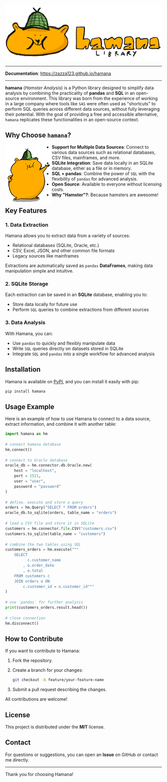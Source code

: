 <p align="center">
    <a href="https://zazza123.github.io/hamana">
        <img src="https://raw.githubusercontent.com/zazza123/hamana/main/docs/config/images/hamana-home.png" alt="hamana" width="600px" class="readme">
    </a>
</p>

---

<p class="readme">
    <b>Documentation</b>: <a href="https://zazza123.github.io/hamana">https://zazza123.github.io/hamana</a>
</p>
<hr class="readme">

**hamana** (*Hamster Analysis*) is a Python library designed to simplify data analysis by combining the practicality of **pandas** and **SQL** in an open-source environment. This library was born from the experience of working in a large company where tools like `SAS` were often used as "shortcuts" to perform SQL queries across different data sources, without fully leveraging their potential. With the goal of providing a free and accessible alternative, `hamana` replicates these functionalities in an open-source context.

## Why Choose `hamana`?

<img align="left" width="150" alt="Hamana Explain" src="config/images/hamana-explain.png">

- **Support for Multiple Data Sources**: Connect to various data sources such as relational databases, CSV files, mainframes, and more.
- **SQLite Integration**: Save data locally in an SQLite database, either as a file or in memory.
- **SQL + pandas**: Combine the power of `SQL` with the flexibility of `pandas` for advanced analysis.
- **Open Source**: Available to everyone without licensing costs.
- **Why "Hamster"?**: Because hamsters are awesome!

## Key Features

### 1. Data Extraction

Hamana allows you to extract data from a variety of sources:

- Relational databases (SQLite, Oracle, etc.)
- CSV, Excel, JSON, and other common file formats
- Legacy sources like mainframes

Extractions are automatically saved as `pandas` **DataFrames**, making data manipulation simple and intuitive.

### 2. SQLite Storage

Each extraction can be saved in an **SQLite** database, enabling you to:

- Store data locally for future use
- Perform `SQL` queries to combine extractions from different sources

### 3. Data Analysis

With Hamana, you can:

- Use `pandas` to quickly and flexibly manipulate data
- Write `SQL` queries directly on datasets stored in SQLite
- Integrate `SQL` and `pandas` into a single workflow for advanced analysis

## Installation

Hamana is available on [PyPI](https://pypi.org/project/hamana/), and you can install it easily with pip:

```bash
pip install hamana
```

## Usage Example

Here is an example of how to use Hamana to connect to a data source, extract information, and combine it with another table:

```python
import hamana as hm

# connect hamana database
hm.connect()

# connect to Oracle database
oracle_db = hm.connector.db.Oracle.new(
    host = "localhost",
    port = 1521,
    user = "user",
    password = "password"
)

# define, execute and store a query
orders = hm.Query("SELECT * FROM orders")
oracle_db.to_sqlite(orders, table_name = "orders")

# load a CSV file and store it in SQLite
customers = hm.connector.file.CSV("customers.csv")
customers.to_sqlite(table_name = "customers")

# combine the two tables using SQL
customers_orders = hm.execute("""
    SELECT
          c.customer_name
        , o.order_date
        , o.total
    FROM customers c
    JOIN orders o ON
        c.customer_id = o.customer_id"""
)

# use `pandas` for further analysis
print(customers_orders.result.head())

# close connection
hm.disconnect()
```

## How to Contribute

If you want to contribute to Hamana:

1. Fork the repository.
2. Create a branch for your changes:

    ```bash
    git checkout -b feature/your-feature-name
    ```

3. Submit a pull request describing the changes.

All contributions are welcome!

## License

This project is distributed under the **MIT** license.

## Contact

For questions or suggestions, you can open an **Issue** on GitHub or contact me directly.

---
Thank you for choosing Hamana!
